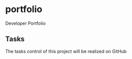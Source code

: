 # portfolio
Developer Portfolio

## Tasks
The tasks control of this project will be realized on GitHub
